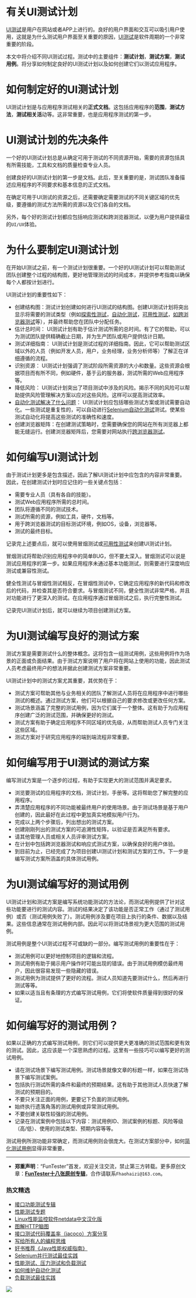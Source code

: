 # 有关UI测试计划



[UI测试](https://mp.weixin.qq.com/s/wDvUy_BhQZCSCqrlC2j1qA)是用户在网站或者APP上进行的。良好的用户界面和交互可以吸引用户使用，这就是为什么测试用户界面至关重要的原因，[UI测试](https://mp.weixin.qq.com/s/wDvUy_BhQZCSCqrlC2j1qA)是软件周期的一个非常重要的阶段。

本文中将介绍不同UI测试过程。测试中的主要组件：**测试计划**，**测试方案**，**测试用例**。将分享如何制定良好的UI测试计划以及如何创建它们以测试应用程序。

# 如何制定好的UI测试计划

UI测试计划是与应用程序测试相关的**正式文档**。这包括应用程序的**范围**，**测试方法**，**测试相关活**动等。这非常重要，也是应用程序测试的第一步。

# UI测试计划的先决条件

一个好的UI测试计划总是从确定可用于测试的不同资源开始，需要的资源包括具有所需技能，工具和文档的质量检查专业人员。

创建良好的UI测试计划的第一步是文档。此后，至关重要的是，测试团队准备描述应用程序的不同要求和基本信息的正式文档。

在确定可用于UI测试的资源之后，还需要确定需要测试的不同关键区域的优先级，要遵循的测试方法所需的资源以及它们各自的文档。

另外，每个好的测试计划都应包括响应测试和跨浏览器测试，以便为用户提供最佳的`UI/UX`体验。

# 为什么要制定UI测试计划

在开始UI测试之前，有一个测试计划很重要。一个好的UI测试计划可以帮助测试团队创建整个过程的结构图，更好地管理测试的时间成本，并提供参考指南以确保每个人都按计划进行。

UI测试计划的重要性如下：

* 创建结构图：测试计划创建如何进行UI测试的结构图。创建UI测试计划将突出显示将需要的测试类型（例如[探索性测试](https://mp.weixin.qq.com/s/nebHPfKbCO0f-G24qCh9wA)，[自动化测试](https://mp.weixin.qq.com/s/qHmcblN4cD4JK6jT7oU4fQ)，[可用性测试](https://mp.weixin.qq.com/s/aUIg40scOWzbRR89ojJWLg)，[如跨浏览器测试](https://mp.weixin.qq.com/s/MB_Wv7yQ6i9BztAZtL4grA)等），并最终帮助您在团队中分配任务。
* 估计总时间： UI测试计划有助于估计测试所需的总时间。有了它的帮助，可以为测试团队提供精确截止日期，并为生产团队或用户提供估计日期。
* 测试详细指南： UI测试计划是测试过程的详细指南。因此，它可以帮助测试区域以外的人员（例如开发人员，用户，业务经理，业务分析师等）了解正在详细遵循的流程。
* 识别资源： UI测试计划强调了测试阶段所需资源的大小和数量。这些资源会根据项目而有所不同，例如硬件，基于云的服务器，测试所需的Web应用程序等。
* 降低风险： UI测试计划突出了项目测试中涉及的风险。揭示不同的风险可以帮助提供风险管理解决方案以应对这些风险。这样可以提高测试效率。
* [自动化测试解决了什么问题](https://mp.weixin.qq.com/s/96k2I_OBHayliYGs2xo6OA)： UI测试计划应包括哪些测试方案或测试需要自动化。一些测试是重复性的，可以自动进行[Selenium自动化测试](https://mp.weixin.qq.com/mp/appmsgalbum?action=getalbum&album_id=1319034944479510528&__biz=MzU4MTE2NDEyMQ==#wechat_redirect)测试。使某些测试自动化将提高这些测试的准确性和速度。
* 创建浏览器矩阵：在创建测试策略时，您需要确保您的网站在所有浏览器上都能无缝运行。创建浏览器矩阵后，您需要对网站执行[跨浏览器测试](https://mp.weixin.qq.com/s/MB_Wv7yQ6i9BztAZtL4grA)。


# 如何编写UI测试计划

由于测试计划更多是包含描述，因此了解UI测试计划中应包含的内容非常重要。因此，在创建测试计划时应记住的一些关键点包括：

* 需要专业人员（具有各自的技能）。
* 测试Web应用程序所需的总时间。
* 团队将遵循不同的测试技术。
* 测试所需的资源，例如工具，硬件，文档等。
* 用于跨浏览器测试的目标测试环境，例如OS，设备，浏览器等。
* 测试的最终目标。

记录完上述要点后，就可以使用冒烟测试或[可用性测试](https://mp.weixin.qq.com/s/aUIg40scOWzbRR89ojJWLg)来创建UI测试计划。

冒烟测试将帮助识别应用程序中的简单BUG，但不要太深入。冒烟测试可以说是测试应用程序的第一步。如果应用程序未通过基本功能测试，则需要进行深度响应测试或兼容性测试。

健全性测试与冒烟性测试相反，在冒烟性测试中，它确定应用程序的新代码和修改后的代码，并检查其是否符合要求。与冒烟测试不同，健全性测试非常严格，并且对功能进行了更深入的测试。在应用程序通过冒烟测试之后，执行完整性测试。

记录完UI测试计划后，就可以继续为项目创建测试方案。

# 为UI测试编写良好的测试方案

测试方案是需要测试什么的整体概念。这将包含一组测试用例，这些用例将作为场景的正面或负面结果。由于测试方案说明了用户将在网站上使用的功能，因此测试人员考虑最终用户的想法并据此创建测试方案非常重要。

UI测试计划中的测试方案尤其重要，其优势在于：

* 测试方案可帮助其他与业务相关的团队了解测试人员将在应用程序中进行哪些测试的概述。通过测试方案，他们可以根据自己的要求修改或更改任何方案。
* 测试场景涵盖了完整的测试用例，因为它们属于一个整体。这有助于为应用程序创建广泛的测试范围，并确保更好的测试。
* 测试方案有助于确定应用程序不同区域的优先级，从而帮助测试人员专门关注这些区域。
* 测试方案对于研究应用程序的端到端流程非常重要。

# 如何编写用于UI测试的测试方案

编写测试方案是一个逐步的过程，有助于实现更大的测试范围并满足要求。

* 浏览要测试的应用程序的文档，测试计划，手册等。这将帮助您了解完整的应用程序。
* 弄清楚应用程序的不同功能被最终用户的使用场景。由于测试场景是基于用户创建的，因此最好在此过程中更加真实地模拟用户行为。
* 完成以上两个步骤后，列出想出的测试方案。
* 创建刚刚列出的测试方案的可追溯性矩阵，以验证是否满足所有要求。
* 请其他管理人员或相关人员评审测试方案。
* 在计划中包括跨浏览器测试和响应式测试方案，以确保良好的用户体验。
* 到目前为止，已经完成了为项目创建UI测试计划和测试方案的工作。下一步是编写测试方案所涵盖的具体测试用例。

# 为UI测试编写好的测试用例

UI测试计划和测试方案是编写系统功能测试的方法论，而测试用例提供了针对这些功能要进行的测试内容。测试的结果决定了该功能是否正常工作（通过了测试用例）或否（测试用例失败了）。测试用例涉及要在项目上执行的条件、数据以及结果。这些信息通常在测试用例内部。因此可以将测试场景视为更大范围的测试用例。

测试用例是整个UI测试过程不可或缺的一部分。编写测试用例的重要性在于：

* 测试用例可以更好地控制项目的逻辑和流程。
* 测试用例有助于揭示用户操作时可能出现的错误。由于测试用例模仿最终用户，因此很容易发现一些隐藏的错误。
* 测试用例为测试提供了更好的流程。测试人员知道先要测试什么，然后再进行测试等等。
* 如果以适当且有条理的方式编写测试用例，它们将使软件质量得到很好的保证。


# 如何编写好的测试用例？

如果以正确的方式编写测试用例，则它们可以提供更大更准确的测试范围和更有效的测试。因此，这应该是一个深思熟虑的过程。这里有一些技巧可以编写更好的测试用例。

* 请在测试场景下编写测试用例。测试场景就像文章的标题一样，如果在测试场景下编写测试案例。
* 包括执行测试所需的条件和最终的预期结果。这有助于其他测试人员快速了解测试的预期目的。
* 不要只关注正面的用例，更要记下负面的测试用例。
* 始终执行遗落角落的测试用例或异常测试用例。
* 不要创建关联性较强的测试用例。
* 记录在测试案例中包括以下内容：测试用例ID、测试案例的标题、风险等级（高/低）、使用的测试类型、预期内容等等。

测试用例所测功能非常确定，而测试用例则会很庞大。在测试方案部分中，如何[简化测试用例](https://mp.weixin.qq.com/s/BhwfDqhN9yoa3Iul_Eu5TA)显得非常重要。

---
* **郑重声明**：“FunTester”首发，欢迎关注交流，禁止第三方转载。更多原创文章：**[FunTester十八张原创专辑](https://mp.weixin.qq.com/s/Le-tpC79pIpacHXGOkkYWw)**，合作请联系`Fhaohaizi@163.com`。

### 热文精选

- [接口功能测试专辑](https://mp.weixin.qq.com/mp/appmsgalbum?action=getalbum&album_id=1321895538945638401&__biz=MzU4MTE2NDEyMQ==#wechat_redirect)
- [性能测试专题](https://mp.weixin.qq.com/mp/appmsgalbum?action=getalbum&album_id=1319027448301961218&__biz=MzU4MTE2NDEyMQ==#wechat_redirect)
- [Linux性能监控软件netdata中文汉化版](https://mp.weixin.qq.com/s/fdXtK-5WwKnxjLZdyg6-nA)
- [图解HTTP脑图](https://mp.weixin.qq.com/s/100Vm8FVEuXs0x6rDGTipw)
- [接口测试代码覆盖率（jacoco）方案分享](https://mp.weixin.qq.com/s/D73Sq6NLjeRKN8aCpGLOjQ)
- [写给所有人的编程思维](https://mp.weixin.qq.com/s/Oj33UCnYfbUgzsBzEm2GPQ)
- [好书推荐《Java性能权威指南》](https://mp.weixin.qq.com/s/YWd5Yx6n7887g1lMLTcsWQ)
- [Selenium并行测试最佳实践](https://mp.weixin.qq.com/s/-RsQZaT5pH8DHPvm0L8Hjw)
- [性能测试、压力测试和负载测试](https://mp.weixin.qq.com/s/g26lpd7d7EtpN7pkiqkkjg)
- [如何维护自动化测试](https://mp.weixin.qq.com/s/4eh4AN_MiatMSkoCMtY3UA)
- [负载测试最佳实践](https://mp.weixin.qq.com/s/hNj7UsCCvv9TdexAcNFUvg)

![](https://mmbiz.qpic.cn/mmbiz_jpg/13eN86FKXzCxr0Sa2MXpNKicZE024zJm73r4hrjticMMYViagtaSXxwsyhmRmOrdXPXfS5zB2ILHtaqNSoWGRwa8Q/640?wx_fmt=jpeg&tp=webp&wxfrom=5&wx_lazy=1&wx_co=1)